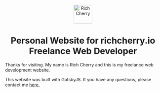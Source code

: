 <p align="center">
  <a href="https://richcherry.io">
    <img alt="Rich Cherry" src="src/images/rc-logo-dark-background" width="60" />
  </a>
</p>
<h1 align="center">
  Personal Website for richcherry.io Freelance Web Developer
</h1>

Thanks for visiting. My name is Rich Cherry and this is my freelance web development website.

This website was built with GatsbyJS. If you have any questions, please contact me <a href="#">here.</a>

